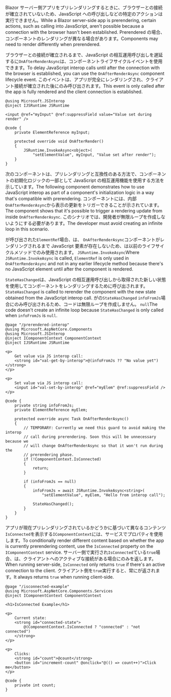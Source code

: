 <span data-ttu-id="2c795-101">Blazor サーバー側アプリをプリレンダリングするときに、ブラウザーとの接続が確立されていないため、JavaScript への呼び出しなどの特定のアクションは実行できません。</span><span class="sxs-lookup"><span data-stu-id="2c795-101">While a Blazor server-side app is prerendering, certain actions, such as calling into JavaScript, aren't possible because a connection with the browser hasn't been established.</span></span> <span data-ttu-id="2c795-102">Prerendered の場合、コンポーネントのレンダリングが異なる場合があります。</span><span class="sxs-lookup"><span data-stu-id="2c795-102">Components may need to render differently when prerendered.</span></span>

<span data-ttu-id="2c795-103">ブラウザーとの接続が確立されるまで、JavaScript の相互運用呼び出しを遅延するに`OnAfterRenderAsync`は、コンポーネントライフサイクルイベントを使用できます。</span><span class="sxs-lookup"><span data-stu-id="2c795-103">To delay JavaScript interop calls until after the connection with the browser is established, you can use the `OnAfterRenderAsync` component lifecycle event.</span></span> <span data-ttu-id="2c795-104">このイベントは、アプリが完全にレンダリングされ、クライアント接続が確立された後にのみ呼び出されます。</span><span class="sxs-lookup"><span data-stu-id="2c795-104">This event is only called after the app is fully rendered and the client connection is established.</span></span>

```cshtml
@using Microsoft.JSInterop
@inject IJSRuntime JSRuntime

<input @ref="myInput" @ref:suppressField value="Value set during render" />

@code {
    private ElementReference myInput;

    protected override void OnAfterRender()
    {
        JSRuntime.InvokeAsync<object>(
            "setElementValue", myInput, "Value set after render");
    }
}
```

<span data-ttu-id="2c795-105">次のコンポーネントは、プリレンダリングと互換性のある方法で、コンポーネントの初期化ロジックの一部として JavaScript の相互運用機能を使用する方法を示しています。</span><span class="sxs-lookup"><span data-stu-id="2c795-105">The following component demonstrates how to use JavaScript interop as part of a component's initialization logic in a way that's compatible with prerendering.</span></span> <span data-ttu-id="2c795-106">コンポーネントには、内部`OnAfterRenderAsync`から表示の更新をトリガーできることが示されています。</span><span class="sxs-lookup"><span data-stu-id="2c795-106">The component shows that it's possible to trigger a rendering update from inside `OnAfterRenderAsync`.</span></span> <span data-ttu-id="2c795-107">このシナリオでは、開発者が無限ループを作成しないようにする必要があります。</span><span class="sxs-lookup"><span data-stu-id="2c795-107">The developer must avoid creating an infinite loop in this scenario.</span></span>

<span data-ttu-id="2c795-108">が呼び出された`ElementRef`場合、は、 `OnAfterRenderAsync`コンポーネントがレンダリングされるまで JavaScript 要素が存在しないため、は以前のライフサイクルメソッドでのみ使用されます。 `JSRuntime.InvokeAsync`</span><span class="sxs-lookup"><span data-stu-id="2c795-108">Where `JSRuntime.InvokeAsync` is called, `ElementRef` is only used in `OnAfterRenderAsync` and not in any earlier lifecycle method because there's no JavaScript element until after the component is rendered.</span></span>

<span data-ttu-id="2c795-109">`StateHasChanged`は、JavaScript の相互運用呼び出しから取得された新しい状態を使用してコンポーネントをレンダリングするために呼び出されます。</span><span class="sxs-lookup"><span data-stu-id="2c795-109">`StateHasChanged` is called to rerender the component with the new state obtained from the JavaScript interop call.</span></span> <span data-ttu-id="2c795-110">がの`StateHasChanged` `infoFromJs`場合にのみ呼び出されるため、コードは無限ループを作成しません。 `null`</span><span class="sxs-lookup"><span data-stu-id="2c795-110">The code doesn't create an infinite loop because `StateHasChanged` is only called when `infoFromJs` is `null`.</span></span>

```cshtml
@page "/prerendered-interop"
@using Microsoft.AspNetCore.Components
@using Microsoft.JSInterop
@inject IComponentContext ComponentContext
@inject IJSRuntime JSRuntime

<p>
    Get value via JS interop call:
    <strong id="val-get-by-interop">@(infoFromJs ?? "No value yet")</strong>
</p>

<p>
    Set value via JS interop call:
    <input id="val-set-by-interop" @ref="myElem" @ref:suppressField />
</p>

@code {
    private string infoFromJs;
    private ElementReference myElem;

    protected override async Task OnAfterRenderAsync()
    {
        // TEMPORARY: Currently we need this guard to avoid making the interop
        // call during prerendering. Soon this will be unnecessary because we
        // will change OnAfterRenderAsync so that it won't run during the
        // prerendering phase.
        if (!ComponentContext.IsConnected)
        {
            return;
        }

        if (infoFromJs == null)
        {
            infoFromJs = await JSRuntime.InvokeAsync<string>(
                "setElementValue", myElem, "Hello from interop call");

            StateHasChanged();
        }
    }
}
```

<span data-ttu-id="2c795-111">アプリが現在プリレンダリングされているかどうかに基づいて異なるコンテンツ`IsConnected`を表示する`IComponentContext`には、サービスでプロパティを使用します。</span><span class="sxs-lookup"><span data-stu-id="2c795-111">To conditionally render different content based on whether the app is currently prerendering content, use the `IsConnected` property on the `IComponentContext` service.</span></span> <span data-ttu-id="2c795-112">サーバー側で実行され`IsConnected`ている`true`場合、は、クライアントへのアクティブな接続がある場合にのみを返します。</span><span class="sxs-lookup"><span data-stu-id="2c795-112">When running server-side, `IsConnected` only returns `true` if there's an active connection to the client.</span></span> <span data-ttu-id="2c795-113">クライアント側を`true`実行すると、常にが返されます。</span><span class="sxs-lookup"><span data-stu-id="2c795-113">It always returns `true` when running client-side.</span></span>

```cshtml
@page "/isconnected-example"
@using Microsoft.AspNetCore.Components.Services
@inject IComponentContext ComponentContext

<h1>IsConnected Example</h1>

<p>
    Current state:
    <strong id="connected-state">
        @(ComponentContext.IsConnected ? "connected" : "not connected")
    </strong>
</p>

<p>
    Clicks:
    <strong id="count">@count</strong>
    <button id="increment-count" @onclick="@(() => count++)">Click me</button>
</p>

@code {
    private int count;
}
```
